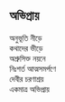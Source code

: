 ## অভিপ্রায়

অনুভূতি নীড়ে<br>
কথাদের ভীড়ে<br>
অশ্রুসিক্ত নয়নে<br>
নিঃশর্ত আত্মসমর্পণে<br>
দেবীর চরণাশ্রয়<br>
একমাত্র অভিপ্রায়